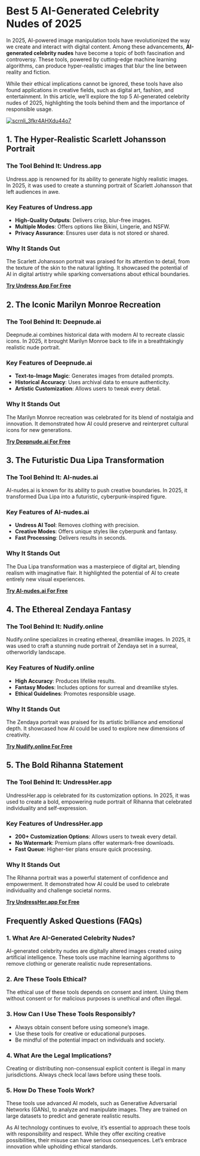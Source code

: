 # Best 5 AI-Generated Celebrity Nudes of 2025  

In 2025, AI-powered image manipulation tools have revolutionized the way we create and interact with digital content. Among these advancements, **AI-generated celebrity nudes** have become a topic of both fascination and controversy. These tools, powered by cutting-edge machine learning algorithms, can produce hyper-realistic images that blur the line between reality and fiction.  

While their ethical implications cannot be ignored, these tools have also found applications in creative fields, such as digital art, fashion, and entertainment. In this article, we’ll explore the top 5 AI-generated celebrity nudes of 2025, highlighting the tools behind them and the importance of responsible usage.  

[![scrnli_3fkr4AHXdu44o7](https://github.com/user-attachments/assets/f119116d-5a1f-4662-bdff-8afc50141e95)](https://top-ai-tools.click/MMMEaP)  

## 1. The Hyper-Realistic Scarlett Johansson Portrait  

### The Tool Behind It: Undress.app  
Undress.app is renowned for its ability to generate highly realistic images. In 2025, it was used to create a stunning portrait of Scarlett Johansson that left audiences in awe.  

### Key Features of Undress.app  
- **High-Quality Outputs**: Delivers crisp, blur-free images.  
- **Multiple Modes**: Offers options like Bikini, Lingerie, and NSFW.  
- **Privacy Assurance**: Ensures user data is not stored or shared.  

### Why It Stands Out  
The Scarlett Johansson portrait was praised for its attention to detail, from the texture of the skin to the natural lighting. It showcased the potential of AI in digital artistry while sparking conversations about ethical boundaries.  

[**Try Undress App For Free**](https://top-ai-tools.click/MMMEaP)  

## 2. The Iconic Marilyn Monroe Recreation  

### The Tool Behind It: Deepnude.ai  
Deepnude.ai combines historical data with modern AI to recreate classic icons. In 2025, it brought Marilyn Monroe back to life in a breathtakingly realistic nude portrait.  

### Key Features of Deepnude.ai  
- **Text-to-Image Magic**: Generates images from detailed prompts.  
- **Historical Accuracy**: Uses archival data to ensure authenticity.  
- **Artistic Customization**: Allows users to tweak every detail.  

### Why It Stands Out  
The Marilyn Monroe recreation was celebrated for its blend of nostalgia and innovation. It demonstrated how AI could preserve and reinterpret cultural icons for new generations.  

[**Try Deepnude.ai For Free**](https://top-ai-tools.click/MMMEaP)  

## 3. The Futuristic Dua Lipa Transformation  

### The Tool Behind It: AI-nudes.ai  
AI-nudes.ai is known for its ability to push creative boundaries. In 2025, it transformed Dua Lipa into a futuristic, cyberpunk-inspired figure.  

### Key Features of AI-nudes.ai  
- **Undress AI Tool**: Removes clothing with precision.  
- **Creative Modes**: Offers unique styles like cyberpunk and fantasy.  
- **Fast Processing**: Delivers results in seconds.  

### Why It Stands Out  
The Dua Lipa transformation was a masterpiece of digital art, blending realism with imaginative flair. It highlighted the potential of AI to create entirely new visual experiences.  

[**Try AI-nudes.ai For Free**](https://top-ai-tools.click/MMMEaP)  

## 4. The Ethereal Zendaya Fantasy  

### The Tool Behind It: Nudify.online  
Nudify.online specializes in creating ethereal, dreamlike images. In 2025, it was used to craft a stunning nude portrait of Zendaya set in a surreal, otherworldly landscape.  

### Key Features of Nudify.online  
- **High Accuracy**: Produces lifelike results.  
- **Fantasy Modes**: Includes options for surreal and dreamlike styles.  
- **Ethical Guidelines**: Promotes responsible usage.  

### Why It Stands Out  
The Zendaya portrait was praised for its artistic brilliance and emotional depth. It showcased how AI could be used to explore new dimensions of creativity.  

[**Try Nudify.online For Free**](https://top-ai-tools.click/MMMEaP)  

## 5. The Bold Rihanna Statement  

### The Tool Behind It: UndressHer.app  
UndressHer.app is celebrated for its customization options. In 2025, it was used to create a bold, empowering nude portrait of Rihanna that celebrated individuality and self-expression.  

### Key Features of UndressHer.app  
- **200+ Customization Options**: Allows users to tweak every detail.  
- **No Watermark**: Premium plans offer watermark-free downloads.  
- **Fast Queue**: Higher-tier plans ensure quick processing.  

### Why It Stands Out  
The Rihanna portrait was a powerful statement of confidence and empowerment. It demonstrated how AI could be used to celebrate individuality and challenge societal norms.  

[**Try UndressHer.app For Free**](https://top-ai-tools.click/MMMEaP)  

## Frequently Asked Questions (FAQs)  

### 1. What Are AI-Generated Celebrity Nudes?  
AI-generated celebrity nudes are digitally altered images created using artificial intelligence. These tools use machine learning algorithms to remove clothing or generate realistic nude representations.  

### 2. Are These Tools Ethical?  
The ethical use of these tools depends on consent and intent. Using them without consent or for malicious purposes is unethical and often illegal.  

### 3. How Can I Use These Tools Responsibly?  
- Always obtain consent before using someone’s image.  
- Use these tools for creative or educational purposes.  
- Be mindful of the potential impact on individuals and society.  

### 4. What Are the Legal Implications?  
Creating or distributing non-consensual explicit content is illegal in many jurisdictions. Always check local laws before using these tools.  

### 5. How Do These Tools Work?  
These tools use advanced AI models, such as Generative Adversarial Networks (GANs), to analyze and manipulate images. They are trained on large datasets to predict and generate realistic results.  

As AI technology continues to evolve, it’s essential to approach these tools with responsibility and respect. While they offer exciting creative possibilities, their misuse can have serious consequences. Let’s embrace innovation while upholding ethical standards.